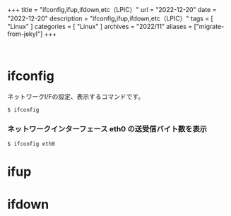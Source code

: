 +++
title = "ifconfig,ifup,ifdown,etc（LPIC）"
url = "2022-12-20"
date = "2022-12-20"
description = "ifconfig,ifup,ifdown,etc（LPIC）"
tags = [
  "Linux"
]
categories = [
  "Linux"
]
archives = "2022/11"
aliases = ["migrate-from-jekyl"]
+++

<br>

# ifconfig

ネットワークI/Fの設定、表示するコマンドです。

```
$ ifconfig
```


### ネットワークインターフェース eth0 の送受信バイト数を表示

```
$ ifconfig eth0
```


# ifup


# ifdown

